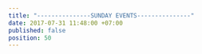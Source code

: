 ```yaml
---
title: "---------------SUNDAY EVENTS---------------"
date: 2017-07-31 11:48:00 +07:00
published: false
position: 50
---
```


